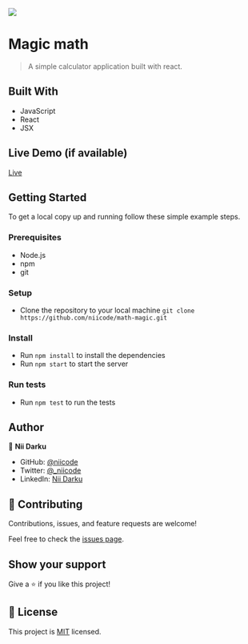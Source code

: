 ![](https://img.shields.io/badge/Magic-math-blue.svg)

# Magic math

> A simple calculator application built with react.


## Built With

- JavaScript
- React
- JSX

## Live Demo (if available)

[Live](https://6322f53bf859cb1382b87516--harmonious-phoenix-684d0f.netlify.app/)


## Getting Started

To get a local copy up and running follow these simple example steps.

### Prerequisites
- Node.js
- npm
- git

### Setup
- Clone the repository to your local machine `git clone https://github.com/niicode/math-magic.git `

### Install
- Run `npm install` to install the dependencies
- Run `npm start` to start the server

### Run tests
- Run `npm test` to run the tests

## Author

👤 **Nii Darku**

- GitHub: [@niicode](https://github.com/_niicode)
- Twitter: [@_niicode](https://twitter.com/_niicode)
- LinkedIn: [Nii Darku](https://linkedin.com/nii-darku-dodoo-082018148/)

## 🤝 Contributing

Contributions, issues, and feature requests are welcome!

Feel free to check the [issues page](../../issues/).

## Show your support

Give a ⭐️ if you like this project!

## 📝 License

This project is [MIT](./MIT.md) licensed.
